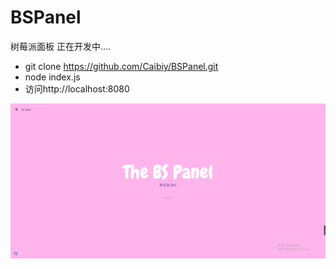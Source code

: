 # BSPanel
树莓派面板
正在开发中....
- git clone https://github.com/Caibiy/BSPanel.git
- node index.js
- 访问http://localhost:8080

![BSPanel](./screen.png)
